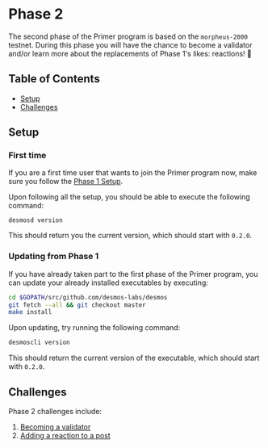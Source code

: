 # Phase 2 
The second phase of the Primer program is based on the `morpheus-2000` testnet. During this phase you will have the chance to become a validator and/or learn more about the replacements of Phase 1's likes: reactions! :tada:

## Table of Contents
- [Setup](#setup)
- [Challenges](#challenges)

## Setup
### First time
If you are a first time user that wants to join the Primer program now, make sure you follow the [Phase 1 Setup](../phase-1/setup/README.md). 

Upon following all the setup, you should be able to execute the following command: 

```shel
desmosd version
```

This should return you the current version, which should start with `0.2.0`. 

### Updating from Phase 1
If you have already taken part to the first phase of the Primer program, you can update your already installed executables by executing: 

```bash
cd $GOPATH/src/github.com/desmos-labs/desmos
git fetch --all && git checkout master
make install
``` 

Upon updating, try running the following command: 

```bash
desmoscli version
```

This should return the current version of the executable, which should start with `0.2.0`.

## Challenges
Phase 2 challenges include:

1. [Becoming a validator](challenges/add-reaction.md)
2. [Adding a reaction to a post](challenges/become-validator.md)